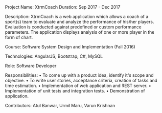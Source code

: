 Project Name: XtrmCoach
Duration: Sep 2017 - Dec 2017

Description: XtrmCoach is a web application which allows a coach of a sport(s) team to evaluate and analyze the performance of his/her players. Evaluation is conducted against predefined or custom performance parameters. The application displays analysis of one or more player in the form of chart.

Course: Software System Design and Implementation (Fall 2016)

Technologies: AngularJS, Bootstrap, C#, MySQL

Role: Software Developer

Responsibilities:
• To come up with a product idea, identify it's scope and objective.
• To write user stories, acceptance criteria, creation of tasks and time estimation.
• Implementation of web application and REST server.
• Implementation of unit tests and integration tests.
• Demonstration of application.

Contributors: Atul Banwar, Urmil Maru, Varun Krishnan
